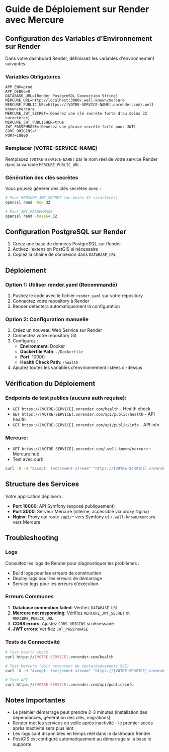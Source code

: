 # Guide de Déploiement sur Render avec Mercure

## Configuration des Variables d'Environnement sur Render

Dans votre dashboard Render, définissez les variables d'environnement suivantes :

### Variables Obligatoires
```
APP_ENV=prod
APP_DEBUG=0
DATABASE_URL=[Render PostgreSQL Connection String]
MERCURE_URL=http://localhost:3000/.well-known/mercure
MERCURE_PUBLIC_URL=https://[VOTRE-SERVICE-NAME].onrender.com/.well-known/mercure
MERCURE_JWT_SECRET=[Générez une clé secrète forte d'au moins 32 caractères]
MERCURE_JWT_PUBLISHER=true
JWT_PASSPHRASE=[Générez une phrase secrète forte pour JWT]
CORS_ORIGINS=*
PORT=10000
```

### Remplacer [VOTRE-SERVICE-NAME]
Remplacez `[VOTRE-SERVICE-NAME]` par le nom réel de votre service Render dans la variable `MERCURE_PUBLIC_URL`.

### Génération des clés secrètes
Vous pouvez générer des clés secrètes avec :
```bash
# Pour MERCURE_JWT_SECRET (au moins 32 caractères)
openssl rand -hex 32

# Pour JWT_PASSPHRASE
openssl rand -base64 32
```

## Configuration PostgreSQL sur Render

1. Créez une base de données PostgreSQL sur Render
2. Activez l'extension PostGIS si nécessaire
3. Copiez la chaîne de connexion dans `DATABASE_URL`

## Déploiement

### Option 1: Utiliser render.yaml (Recommandé)
1. Pushez le code avec le fichier `render.yaml` sur votre repository
2. Connectez votre repository à Render
3. Render détectera automatiquement la configuration

### Option 2: Configuration manuelle
1. Créez un nouveau Web Service sur Render
2. Connectez votre repository Git
3. Configurez :
   - **Environment**: Docker
   - **Dockerfile Path**: `./Dockerfile`
   - **Port**: 10000
   - **Health Check Path**: `/health`
4. Ajoutez toutes les variables d'environnement listées ci-dessus

## Vérification du Déploiement

### Endpoints de test publics (aucune auth requise):
- `GET https://[VOTRE-SERVICE].onrender.com/health` - Health check
- `GET https://[VOTRE-SERVICE].onrender.com/api/public/health` - API health
- `GET https://[VOTRE-SERVICE].onrender.com/api/public/info` - API info

### Mercure:
- `GET https://[VOTRE-SERVICE].onrender.com/.well-known/mercure` - Mercure hub
- Test avec curl:
```bash
curl -N -H "Accept: text/event-stream" "https://[VOTRE-SERVICE].onrender.com/.well-known/mercure?topic=test"
```

## Structure des Services

Votre application déploiera :
- **Port 10000**: API Symfony (exposé publiquement)
- **Port 3000**: Serveur Mercure (interne, accessible via proxy Nginx)
- **Nginx**: Proxy qui route `/api/*` vers Symfony et `/.well-known/mercure` vers Mercure

## Troubleshooting

### Logs
Consultez les logs de Render pour diagnostiquer les problèmes :
- Build logs pour les erreurs de construction
- Deploy logs pour les erreurs de démarrage
- Service logs pour les erreurs d'exécution

### Erreurs Communes
1. **Database connection failed**: Vérifiez `DATABASE_URL`
2. **Mercure not responding**: Vérifiez `MERCURE_JWT_SECRET` et `MERCURE_PUBLIC_URL`
3. **CORS errors**: Ajustez `CORS_ORIGINS` si nécessaire
4. **JWT errors**: Vérifiez `JWT_PASSPHRASE`

### Tests de Connectivité
```bash
# Test health check
curl https://[VOTRE-SERVICE].onrender.com/health

# Test Mercure (doit retourner du texte/événements SSE)
curl -N -H "Accept: text/event-stream" "https://[VOTRE-SERVICE].onrender.com/.well-known/mercure?topic=test"

# Test API
curl https://[VOTRE-SERVICE].onrender.com/api/public/info
```

## Notes Importantes

- Le premier démarrage peut prendre 2-3 minutes (installation des dépendances, génération des clés, migrations)
- Render met les services en veille après inactivité - le premier accès après inactivité sera plus lent
- Les logs sont disponibles en temps réel dans le dashboard Render
- PostGIS est configuré automatiquement au démarrage si la base le supporte

